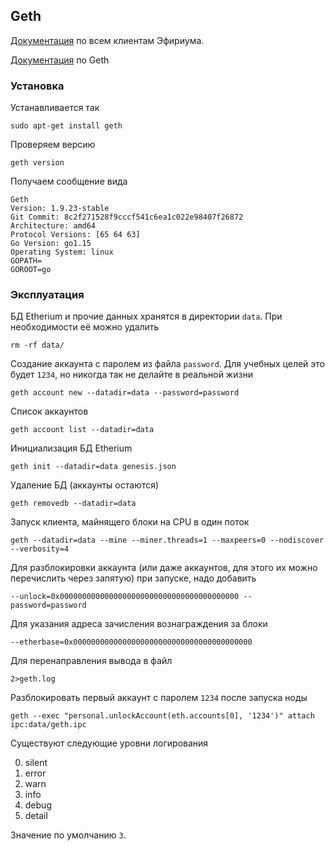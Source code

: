 ## Geth

[Документация](https://ethdocs.org/en/latest/ethereum-clients/choosing-a-client.html) по всем клиентам Эфириума.

[Документация](https://geth.ethereum.org/) по Geth

### Установка

Устанавливается так
```
sudo apt-get install geth
```
Проверяем версию
```
geth version
```
Получаем сообщение вида
```
Geth
Version: 1.9.23-stable
Git Commit: 8c2f271528f9cccf541c6ea1c022e98407f26872
Architecture: amd64
Protocol Versions: [65 64 63]
Go Version: go1.15
Operating System: linux
GOPATH=
GOROOT=go
```

### Эксплуатация

БД Etherium и прочие данных хранятся в директории `data`. При необходимости её можно удалить
```
rm -rf data/
```

Создание аккаунта с паролем из файла `password`. Для учебных целей это будет `1234`, но никогда так не делайте в реальной жизни
```
geth account new --datadir=data --password=password
```
Список аккаунтов
```
geth account list --datadir=data
```
Инициализация БД Etherium
```
geth init --datadir=data genesis.json
```
Удаление БД (аккаунты остаются)
```
geth removedb --datadir=data
```
Запуск клиента, майнящего блоки на CPU в один поток
```
geth --datadir=data --mine --miner.threads=1 --maxpeers=0 --nodiscover --verbosity=4
```
Для разблокировки аккаунта (или даже аккаунтов, для этого их можно перечислить через запятую) при запуске, надо добавить
```
--unlock=0x0000000000000000000000000000000000000000 --password=password
```
Для указания адреса зачисления вознаграждения за блоки
```
--etherbase=0x0000000000000000000000000000000000000000
```
Для перенаправления вывода в файл
```
2>geth.log
```
Разблокировать первый аккаунт с паролем `1234` после запуска ноды
```
geth --exec "personal.unlockAccount(eth.accounts[0], '1234')" attach ipc:data/geth.ipc
```
Существуют следующие уровни логирования

0. silent
1. error
2. warn
3. info
4. debug
5. detail

Значение по умолчанию `3`.